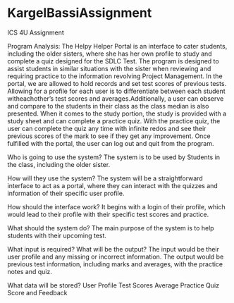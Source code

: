 # KargelBassiAssignment
ICS 4U Assignment

Program Analysis:
	The Helpy Helper Portal is an interface to cater students, including the older sisters, where she has her own profile to study and complete a quiz designed for the SDLC Test. The program is designed to assist students in similar situations with the sister when reviewing and requiring practice to the information revolving Project Management. In the portal, we are allowed to hold records and set test scores of previous tests. Allowing for a profile for each user is to differentiate between each student witheachother’s test scores and averages.Additionally, a user can observe and compare to the students in their class as the class median is also presented. When it comes to the study portion, the study is provided with a study sheet and can complete a practice quiz. With the practice quiz, the user can complete the quiz any time with infinite redos and see their previous scores of the mark to see if they get any improvement. Once fulfilled with the portal, the user can log out and quit from the program.

Who is going to use the system?
The system is to be used by Students in the class, including the older sister.

How will they use the system?
The system will be a straightforward interface to act as a portal, where they can interact with the quizzes and information of their specific user profile.

How should the interface work?
It begins with a login of their profile, which would lead to their profile with their specific test scores and practice.

What should the system do?
The main purpose of the system is to help students with their upcoming test.

What input is required? What will be the output?
The input would be their user profile and any missing or incorrect information. The output would be previous test information, including marks and averages, with the practice notes and quiz.

What data will be stored? 
User Profile
Test Scores
Average
Practice Quiz Score and Feedback
